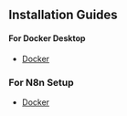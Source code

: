 ## Installation Guides

#### For Docker Desktop

- [Docker](Setup-Guide/docker-setup.md)

### For N8n Setup

- [Docker](Setup-Guide/n8n-setup.md)


